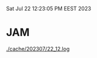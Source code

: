 Sat Jul 22 12:23:05 PM EEST 2023
# JAM
<a href='./cache/202307/22_12.log'>./cache/202307/22_12.log</a>
